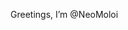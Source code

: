 Greetings, I’m @NeoMoloi 



<!---
NeoMoloi/NeoMoloi is a ✨ special ✨ repository because its `README.md` (this file) appears on your GitHub profile.
You can click the Preview link to take a look at your changes.
--->
